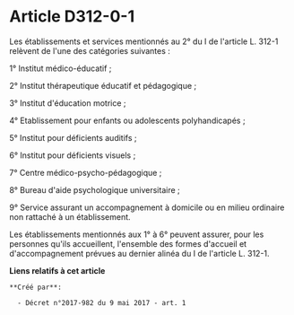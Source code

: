 # Article D312-0-1

Les établissements et services mentionnés au 2° du I de l'article L. 312-1 relèvent de l'une des catégories suivantes :

1° Institut médico-éducatif ;

2° Institut thérapeutique éducatif et pédagogique ;

3° Institut d'éducation motrice ;

4° Etablissement pour enfants ou adolescents polyhandicapés ;

5° Institut pour déficients auditifs ;

6° Institut pour déficients visuels ;

7° Centre médico-psycho-pédagogique ;

8° Bureau d'aide psychologique universitaire ;

9° Service assurant un accompagnement à domicile ou en milieu ordinaire non rattaché à un établissement.

Les établissements mentionnés aux 1° à 6° peuvent assurer, pour les personnes qu'ils accueillent, l'ensemble des formes
d'accueil et d'accompagnement prévues au dernier alinéa du I de l'article L. 312-1.

**Liens relatifs à cet article**

	**Créé par**:

	  - Décret n°2017-982 du 9 mai 2017 - art. 1
